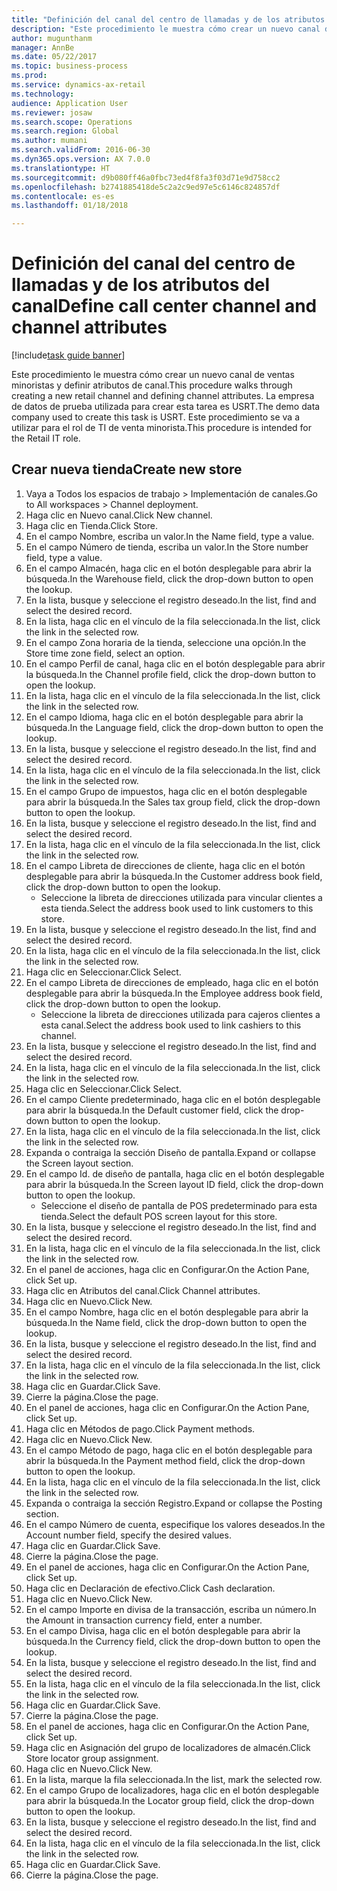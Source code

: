 ```yaml
--- 
title: "Definición del canal del centro de llamadas y de los atributos del canal"
description: "Este procedimiento le muestra cómo crear un nuevo canal de ventas minoristas y definir atributos de canal."
author: mugunthanm
manager: AnnBe
ms.date: 05/22/2017
ms.topic: business-process
ms.prod: 
ms.service: dynamics-ax-retail
ms.technology: 
audience: Application User
ms.reviewer: josaw
ms.search.scope: Operations
ms.search.region: Global
ms.author: mumani
ms.search.validFrom: 2016-06-30
ms.dyn365.ops.version: AX 7.0.0
ms.translationtype: HT
ms.sourcegitcommit: d9b080ff46a0fbc73ed4f8fa3f03d71e9d758cc2
ms.openlocfilehash: b2741885418de5c2a2c9ed97e5c6146c824857df
ms.contentlocale: es-es
ms.lasthandoff: 01/18/2018

---
```

# <a name="define-call-center-channel-and-channel-attributes"></a><span data-ttu-id="74dc1-103">Definición del canal del centro de llamadas y de los atributos del canal</span><span class="sxs-lookup"><span data-stu-id="74dc1-103">Define call center channel and channel attributes</span></span>

[!include[task guide banner](../includes/task-guide-banner.md)]

<span data-ttu-id="74dc1-104">Este procedimiento le muestra cómo crear un nuevo canal de ventas minoristas y definir atributos de canal.</span><span class="sxs-lookup"><span data-stu-id="74dc1-104">This procedure walks through creating a new retail channel and defining channel attributes.</span></span> <span data-ttu-id="74dc1-105">La empresa de datos de prueba utilizada para crear esta tarea es USRT.</span><span class="sxs-lookup"><span data-stu-id="74dc1-105">The demo data company used to create this task is USRT.</span></span> <span data-ttu-id="74dc1-106">Este procedimiento se va a utilizar para el rol de TI de venta minorista.</span><span class="sxs-lookup"><span data-stu-id="74dc1-106">This procedure is intended for the Retail IT role.</span></span>


## <a name="create-new-store"></a><span data-ttu-id="74dc1-107">Crear nueva tienda</span><span class="sxs-lookup"><span data-stu-id="74dc1-107">Create new store</span></span>
1. <span data-ttu-id="74dc1-108">Vaya a Todos los espacios de trabajo > Implementación de canales.</span><span class="sxs-lookup"><span data-stu-id="74dc1-108">Go to All workspaces > Channel deployment.</span></span>
2. <span data-ttu-id="74dc1-109">Haga clic en Nuevo canal.</span><span class="sxs-lookup"><span data-stu-id="74dc1-109">Click New channel.</span></span>
3. <span data-ttu-id="74dc1-110">Haga clic en Tienda.</span><span class="sxs-lookup"><span data-stu-id="74dc1-110">Click Store.</span></span>
4. <span data-ttu-id="74dc1-111">En el campo Nombre, escriba un valor.</span><span class="sxs-lookup"><span data-stu-id="74dc1-111">In the Name field, type a value.</span></span>
5. <span data-ttu-id="74dc1-112">En el campo Número de tienda, escriba un valor.</span><span class="sxs-lookup"><span data-stu-id="74dc1-112">In the Store number field, type a value.</span></span>
6. <span data-ttu-id="74dc1-113">En el campo Almacén, haga clic en el botón desplegable para abrir la búsqueda.</span><span class="sxs-lookup"><span data-stu-id="74dc1-113">In the Warehouse field, click the drop-down button to open the lookup.</span></span>
7. <span data-ttu-id="74dc1-114">En la lista, busque y seleccione el registro deseado.</span><span class="sxs-lookup"><span data-stu-id="74dc1-114">In the list, find and select the desired record.</span></span>
8. <span data-ttu-id="74dc1-115">En la lista, haga clic en el vínculo de la fila seleccionada.</span><span class="sxs-lookup"><span data-stu-id="74dc1-115">In the list, click the link in the selected row.</span></span>
9. <span data-ttu-id="74dc1-116">En el campo Zona horaria de la tienda, seleccione una opción.</span><span class="sxs-lookup"><span data-stu-id="74dc1-116">In the Store time zone field, select an option.</span></span>
10. <span data-ttu-id="74dc1-117">En el campo Perfil de canal, haga clic en el botón desplegable para abrir la búsqueda.</span><span class="sxs-lookup"><span data-stu-id="74dc1-117">In the Channel profile field, click the drop-down button to open the lookup.</span></span>
11. <span data-ttu-id="74dc1-118">En la lista, haga clic en el vínculo de la fila seleccionada.</span><span class="sxs-lookup"><span data-stu-id="74dc1-118">In the list, click the link in the selected row.</span></span>
12. <span data-ttu-id="74dc1-119">En el campo Idioma, haga clic en el botón desplegable para abrir la búsqueda.</span><span class="sxs-lookup"><span data-stu-id="74dc1-119">In the Language field, click the drop-down button to open the lookup.</span></span>
13. <span data-ttu-id="74dc1-120">En la lista, busque y seleccione el registro deseado.</span><span class="sxs-lookup"><span data-stu-id="74dc1-120">In the list, find and select the desired record.</span></span>
14. <span data-ttu-id="74dc1-121">En la lista, haga clic en el vínculo de la fila seleccionada.</span><span class="sxs-lookup"><span data-stu-id="74dc1-121">In the list, click the link in the selected row.</span></span>
15. <span data-ttu-id="74dc1-122">En el campo Grupo de impuestos, haga clic en el botón desplegable para abrir la búsqueda.</span><span class="sxs-lookup"><span data-stu-id="74dc1-122">In the Sales tax group field, click the drop-down button to open the lookup.</span></span>
16. <span data-ttu-id="74dc1-123">En la lista, busque y seleccione el registro deseado.</span><span class="sxs-lookup"><span data-stu-id="74dc1-123">In the list, find and select the desired record.</span></span>
17. <span data-ttu-id="74dc1-124">En la lista, haga clic en el vínculo de la fila seleccionada.</span><span class="sxs-lookup"><span data-stu-id="74dc1-124">In the list, click the link in the selected row.</span></span>
18. <span data-ttu-id="74dc1-125">En el campo Libreta de direcciones de cliente, haga clic en el botón desplegable para abrir la búsqueda.</span><span class="sxs-lookup"><span data-stu-id="74dc1-125">In the Customer address book field, click the drop-down button to open the lookup.</span></span>
    * <span data-ttu-id="74dc1-126">Seleccione la libreta de direcciones utilizada para vincular clientes a esta tienda.</span><span class="sxs-lookup"><span data-stu-id="74dc1-126">Select the address book used to link customers to this store.</span></span>  
19. <span data-ttu-id="74dc1-127">En la lista, busque y seleccione el registro deseado.</span><span class="sxs-lookup"><span data-stu-id="74dc1-127">In the list, find and select the desired record.</span></span>
20. <span data-ttu-id="74dc1-128">En la lista, haga clic en el vínculo de la fila seleccionada.</span><span class="sxs-lookup"><span data-stu-id="74dc1-128">In the list, click the link in the selected row.</span></span>
21. <span data-ttu-id="74dc1-129">Haga clic en Seleccionar.</span><span class="sxs-lookup"><span data-stu-id="74dc1-129">Click Select.</span></span>
22. <span data-ttu-id="74dc1-130">En el campo Libreta de direcciones de empleado, haga clic en el botón desplegable para abrir la búsqueda.</span><span class="sxs-lookup"><span data-stu-id="74dc1-130">In the Employee address book field, click the drop-down button to open the lookup.</span></span>
    * <span data-ttu-id="74dc1-131">Seleccione la libreta de direcciones utilizada para cajeros clientes a esta canal.</span><span class="sxs-lookup"><span data-stu-id="74dc1-131">Select the address book used to link cashiers to this channel.</span></span>  
23. <span data-ttu-id="74dc1-132">En la lista, busque y seleccione el registro deseado.</span><span class="sxs-lookup"><span data-stu-id="74dc1-132">In the list, find and select the desired record.</span></span>
24. <span data-ttu-id="74dc1-133">En la lista, haga clic en el vínculo de la fila seleccionada.</span><span class="sxs-lookup"><span data-stu-id="74dc1-133">In the list, click the link in the selected row.</span></span>
25. <span data-ttu-id="74dc1-134">Haga clic en Seleccionar.</span><span class="sxs-lookup"><span data-stu-id="74dc1-134">Click Select.</span></span>
26. <span data-ttu-id="74dc1-135">En el campo Cliente predeterminado, haga clic en el botón desplegable para abrir la búsqueda.</span><span class="sxs-lookup"><span data-stu-id="74dc1-135">In the Default customer field, click the drop-down button to open the lookup.</span></span>
27. <span data-ttu-id="74dc1-136">En la lista, haga clic en el vínculo de la fila seleccionada.</span><span class="sxs-lookup"><span data-stu-id="74dc1-136">In the list, click the link in the selected row.</span></span>
28. <span data-ttu-id="74dc1-137">Expanda o contraiga la sección Diseño de pantalla.</span><span class="sxs-lookup"><span data-stu-id="74dc1-137">Expand or collapse the Screen layout section.</span></span>
29. <span data-ttu-id="74dc1-138">En el campo Id. de diseño de pantalla, haga clic en el botón desplegable para abrir la búsqueda.</span><span class="sxs-lookup"><span data-stu-id="74dc1-138">In the Screen layout ID field, click the drop-down button to open the lookup.</span></span>
    * <span data-ttu-id="74dc1-139">Seleccione el diseño de pantalla de POS predeterminado para esta tienda.</span><span class="sxs-lookup"><span data-stu-id="74dc1-139">Select the default POS screen layout for this store.</span></span>  
30. <span data-ttu-id="74dc1-140">En la lista, busque y seleccione el registro deseado.</span><span class="sxs-lookup"><span data-stu-id="74dc1-140">In the list, find and select the desired record.</span></span>
31. <span data-ttu-id="74dc1-141">En la lista, haga clic en el vínculo de la fila seleccionada.</span><span class="sxs-lookup"><span data-stu-id="74dc1-141">In the list, click the link in the selected row.</span></span>
32. <span data-ttu-id="74dc1-142">En el panel de acciones, haga clic en Configurar.</span><span class="sxs-lookup"><span data-stu-id="74dc1-142">On the Action Pane, click Set up.</span></span>
33. <span data-ttu-id="74dc1-143">Haga clic en Atributos del canal.</span><span class="sxs-lookup"><span data-stu-id="74dc1-143">Click Channel attributes.</span></span>
34. <span data-ttu-id="74dc1-144">Haga clic en Nuevo.</span><span class="sxs-lookup"><span data-stu-id="74dc1-144">Click New.</span></span>
35. <span data-ttu-id="74dc1-145">En el campo Nombre, haga clic en el botón desplegable para abrir la búsqueda.</span><span class="sxs-lookup"><span data-stu-id="74dc1-145">In the Name field, click the drop-down button to open the lookup.</span></span>
36. <span data-ttu-id="74dc1-146">En la lista, busque y seleccione el registro deseado.</span><span class="sxs-lookup"><span data-stu-id="74dc1-146">In the list, find and select the desired record.</span></span>
37. <span data-ttu-id="74dc1-147">En la lista, haga clic en el vínculo de la fila seleccionada.</span><span class="sxs-lookup"><span data-stu-id="74dc1-147">In the list, click the link in the selected row.</span></span>
38. <span data-ttu-id="74dc1-148">Haga clic en Guardar.</span><span class="sxs-lookup"><span data-stu-id="74dc1-148">Click Save.</span></span>
39. <span data-ttu-id="74dc1-149">Cierre la página.</span><span class="sxs-lookup"><span data-stu-id="74dc1-149">Close the page.</span></span>
40. <span data-ttu-id="74dc1-150">En el panel de acciones, haga clic en Configurar.</span><span class="sxs-lookup"><span data-stu-id="74dc1-150">On the Action Pane, click Set up.</span></span>
41. <span data-ttu-id="74dc1-151">Haga clic en Métodos de pago.</span><span class="sxs-lookup"><span data-stu-id="74dc1-151">Click Payment methods.</span></span>
42. <span data-ttu-id="74dc1-152">Haga clic en Nuevo.</span><span class="sxs-lookup"><span data-stu-id="74dc1-152">Click New.</span></span>
43. <span data-ttu-id="74dc1-153">En el campo Método de pago, haga clic en el botón desplegable para abrir la búsqueda.</span><span class="sxs-lookup"><span data-stu-id="74dc1-153">In the Payment method field, click the drop-down button to open the lookup.</span></span>
44. <span data-ttu-id="74dc1-154">En la lista, haga clic en el vínculo de la fila seleccionada.</span><span class="sxs-lookup"><span data-stu-id="74dc1-154">In the list, click the link in the selected row.</span></span>
45. <span data-ttu-id="74dc1-155">Expanda o contraiga la sección Registro.</span><span class="sxs-lookup"><span data-stu-id="74dc1-155">Expand or collapse the Posting section.</span></span>
46. <span data-ttu-id="74dc1-156">En el campo Número de cuenta, especifique los valores deseados.</span><span class="sxs-lookup"><span data-stu-id="74dc1-156">In the Account number field, specify the desired values.</span></span>
47. <span data-ttu-id="74dc1-157">Haga clic en Guardar.</span><span class="sxs-lookup"><span data-stu-id="74dc1-157">Click Save.</span></span>
48. <span data-ttu-id="74dc1-158">Cierre la página.</span><span class="sxs-lookup"><span data-stu-id="74dc1-158">Close the page.</span></span>
49. <span data-ttu-id="74dc1-159">En el panel de acciones, haga clic en Configurar.</span><span class="sxs-lookup"><span data-stu-id="74dc1-159">On the Action Pane, click Set up.</span></span>
50. <span data-ttu-id="74dc1-160">Haga clic en Declaración de efectivo.</span><span class="sxs-lookup"><span data-stu-id="74dc1-160">Click Cash declaration.</span></span>
51. <span data-ttu-id="74dc1-161">Haga clic en Nuevo.</span><span class="sxs-lookup"><span data-stu-id="74dc1-161">Click New.</span></span>
52. <span data-ttu-id="74dc1-162">En el campo Importe en divisa de la transacción, escriba un número.</span><span class="sxs-lookup"><span data-stu-id="74dc1-162">In the Amount in transaction currency field, enter a number.</span></span>
53. <span data-ttu-id="74dc1-163">En el campo Divisa, haga clic en el botón desplegable para abrir la búsqueda.</span><span class="sxs-lookup"><span data-stu-id="74dc1-163">In the Currency field, click the drop-down button to open the lookup.</span></span>
54. <span data-ttu-id="74dc1-164">En la lista, busque y seleccione el registro deseado.</span><span class="sxs-lookup"><span data-stu-id="74dc1-164">In the list, find and select the desired record.</span></span>
55. <span data-ttu-id="74dc1-165">En la lista, haga clic en el vínculo de la fila seleccionada.</span><span class="sxs-lookup"><span data-stu-id="74dc1-165">In the list, click the link in the selected row.</span></span>
56. <span data-ttu-id="74dc1-166">Haga clic en Guardar.</span><span class="sxs-lookup"><span data-stu-id="74dc1-166">Click Save.</span></span>
57. <span data-ttu-id="74dc1-167">Cierre la página.</span><span class="sxs-lookup"><span data-stu-id="74dc1-167">Close the page.</span></span>
58. <span data-ttu-id="74dc1-168">En el panel de acciones, haga clic en Configurar.</span><span class="sxs-lookup"><span data-stu-id="74dc1-168">On the Action Pane, click Set up.</span></span>
59. <span data-ttu-id="74dc1-169">Haga clic en Asignación del grupo de localizadores de almacén.</span><span class="sxs-lookup"><span data-stu-id="74dc1-169">Click Store locator group assignment.</span></span>
60. <span data-ttu-id="74dc1-170">Haga clic en Nuevo.</span><span class="sxs-lookup"><span data-stu-id="74dc1-170">Click New.</span></span>
61. <span data-ttu-id="74dc1-171">En la lista, marque la fila seleccionada.</span><span class="sxs-lookup"><span data-stu-id="74dc1-171">In the list, mark the selected row.</span></span>
62. <span data-ttu-id="74dc1-172">En el campo Grupo de localizadores, haga clic en el botón desplegable para abrir la búsqueda.</span><span class="sxs-lookup"><span data-stu-id="74dc1-172">In the Locator group field, click the drop-down button to open the lookup.</span></span>
63. <span data-ttu-id="74dc1-173">En la lista, busque y seleccione el registro deseado.</span><span class="sxs-lookup"><span data-stu-id="74dc1-173">In the list, find and select the desired record.</span></span>
64. <span data-ttu-id="74dc1-174">En la lista, haga clic en el vínculo de la fila seleccionada.</span><span class="sxs-lookup"><span data-stu-id="74dc1-174">In the list, click the link in the selected row.</span></span>
65. <span data-ttu-id="74dc1-175">Haga clic en Guardar.</span><span class="sxs-lookup"><span data-stu-id="74dc1-175">Click Save.</span></span>
66. <span data-ttu-id="74dc1-176">Cierre la página.</span><span class="sxs-lookup"><span data-stu-id="74dc1-176">Close the page.</span></span>


